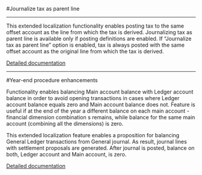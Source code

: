#Journalize tax as parent line

-----

This extended localization functionality enables posting tax to the same offset account as the line from which the tax is derived. Journalizing tax as parent line is available only if posting definitions are enabled. If “Journalize tax as parent line” option is enabled, tax is always posted with the same offset account as the original line from which the tax is derived.

[Detailed documentation](http://axweb/D365O%20Localization%20Documents/D365O%20LOC_Additional%20GL%20setup.docx?Web=1)

-----
#Year-end procedure enhancements

Functionality enables balancing Main account balance with Ledger account balance in order to avoid opening transactions in cases where Ledger account balance equals zero and Main account balance does not. Feature is useful if at the end of the year a different balance on each main account - financial dimension combination s remains, while balance for the same main account (combining all the dimensions) is zero.

This extended localization feature enables a proposition for balancing General Ledger transactions from General journal. As result, journal lines with settlement proposals are generated. After journal is posted, balance on both, Ledger account and Main account, is zero.

[Detailed documentation](http://axweb/D365O%20Localization%20Documents/D365%20ext%20LOC_Opening%20transactions.docx?Web=1)

